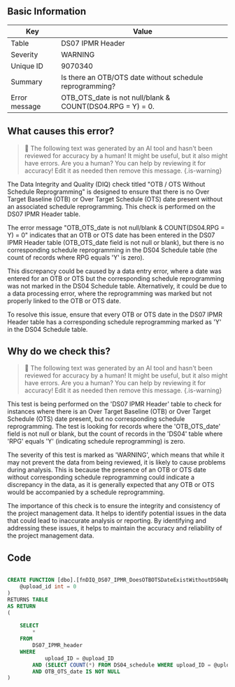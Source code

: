 ## Basic Information
| Key         | Value          |
|-------------|----------------|
| Table       | DS07 IPMR Header |
| Severity    | WARNING |
| Unique ID   | 9070340   |
| Summary     | Is there an OTB/OTS date without schedule reprogramming? |
| Error message | OTB_OTS_date is not null/blank & COUNT(DS04.RPG = Y) = 0. |

## What causes this error?

> :robot: The following text was generated by an AI tool and hasn't been reviewed for accuracy by a human! It might be useful, but it also might have errors. Are you a human? You can help by reviewing it for accuracy! Edit it as needed then remove this message.
{.is-warning}

The Data Integrity and Quality (DIQ) check titled "OTB / OTS Without Schedule Reprogramming" is designed to ensure that there is no Over Target Baseline (OTB) or Over Target Schedule (OTS) date present without an associated schedule reprogramming. This check is performed on the DS07 IPMR Header table.

The error message "OTB_OTS_date is not null/blank & COUNT(DS04.RPG = Y) = 0" indicates that an OTB or OTS date has been entered in the DS07 IPMR Header table (OTB_OTS_date field is not null or blank), but there is no corresponding schedule reprogramming in the DS04 Schedule table (the count of records where RPG equals 'Y' is zero).

This discrepancy could be caused by a data entry error, where a date was entered for an OTB or OTS but the corresponding schedule reprogramming was not marked in the DS04 Schedule table. Alternatively, it could be due to a data processing error, where the reprogramming was marked but not properly linked to the OTB or OTS date.

To resolve this issue, ensure that every OTB or OTS date in the DS07 IPMR Header table has a corresponding schedule reprogramming marked as 'Y' in the DS04 Schedule table.
## Why do we check this?

> :robot: The following text was generated by an AI tool and hasn't been reviewed for accuracy by a human! It might be useful, but it also might have errors. Are you a human? You can help by reviewing it for accuracy! Edit it as needed then remove this message.
{.is-warning}

This test is being performed on the 'DS07 IPMR Header' table to check for instances where there is an Over Target Baseline (OTB) or Over Target Schedule (OTS) date present, but no corresponding schedule reprogramming. The test is looking for records where the 'OTB_OTS_date' field is not null or blank, but the count of records in the 'DS04' table where 'RPG' equals 'Y' (indicating schedule reprogramming) is zero.

The severity of this test is marked as 'WARNING', which means that while it may not prevent the data from being reviewed, it is likely to cause problems during analysis. This is because the presence of an OTB or OTS date without corresponding schedule reprogramming could indicate a discrepancy in the data, as it is generally expected that any OTB or OTS would be accompanied by a schedule reprogramming.

The importance of this check is to ensure the integrity and consistency of the project management data. It helps to identify potential issues in the data that could lead to inaccurate analysis or reporting. By identifying and addressing these issues, it helps to maintain the accuracy and reliability of the project management data.
## Code

```sql

CREATE FUNCTION [dbo].[fnDIQ_DS07_IPMR_DoesOTBOTSDateExistWithoutDS04Rpg] (
	@upload_id int = 0
)
RETURNS TABLE
AS RETURN
(
	
	SELECT 
		*
	FROM
		DS07_IPMR_header
	WHERE
			upload_ID = @upload_ID
		AND (SELECT COUNT(*) FROM DS04_schedule	WHERE upload_ID = @upload_ID AND RPG = 'Y') = 0
		AND OTB_OTS_date IS NOT NULL
)
```
